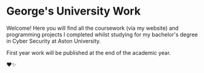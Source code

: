# George's University Work
Welcome! Here you will find all the coursework (via my website) and programming projects I completed whilst studying for my bachelor's degree in Cyber Security at Aston University.

First year work will be published at the end of the academic year.

❤️✨
